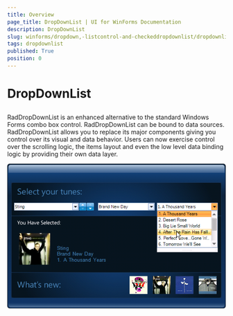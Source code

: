 ```yaml
---
title: Overview
page_title: DropDownList | UI for WinForms Documentation
description: DropDownList
slug: winforms/dropdown,-listcontrol-and-checkeddropdownlist/dropdownlist
tags: dropdownlist
published: True
position: 0
---
```


# DropDownList
 
## 

RadDropDownList is an enhanced alternative to the standard Windows Forms combo box control. RadDropDownList can be bound to data sources. RadDropDownList allows you to replace its major components giving you control over its visual and data behavior. Users can now exercise control over the scrolling logic, the items layout and even the low level data binding logic by providing their own data layer.

![dropdown-and-listcontrol-dropdownlist-overview 001](images/dropdown-and-listcontrol-dropdownlist-overview001.png)
